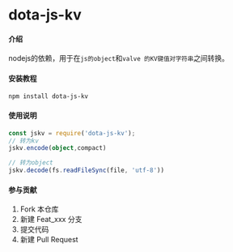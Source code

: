 # dota-js-kv

#### 介绍
nodejs的依赖，用于在`js的object`和`valve 的KV键值对字符串`之间转换。


#### 安装教程

```bash
npm install dota-js-kv
```


#### 使用说明

```ts
const jskv = require('dota-js-kv');
// 转为kv
jskv.encode(object,compact)

// 转为object
jskv.decode(fs.readFileSync(file, 'utf-8'))
```

#### 参与贡献

1.  Fork 本仓库
2.  新建 Feat_xxx 分支
3.  提交代码
4.  新建 Pull Request
